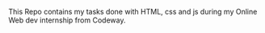 This Repo contains my tasks done with HTML, css and js  during my Online Web dev internship from Codeway.
